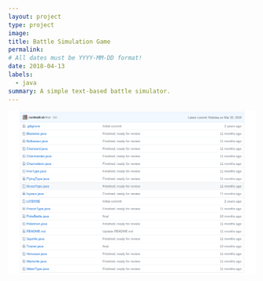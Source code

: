 ```yaml
---
layout: project
type: project
image: 
title: Battle Simulation Game
permalink:
# All dates must be YYYY-MM-DD format!
date: 2018-04-13
labels:
  - java
summary: A simple text-based battle simulator.
---
```



<a href="https://github.com/cardinalli-uh/battlesim/tree/dev">
<img class="ui centered rounded huge image" src="/images/ssbattlesimrepo.png">
</a>
